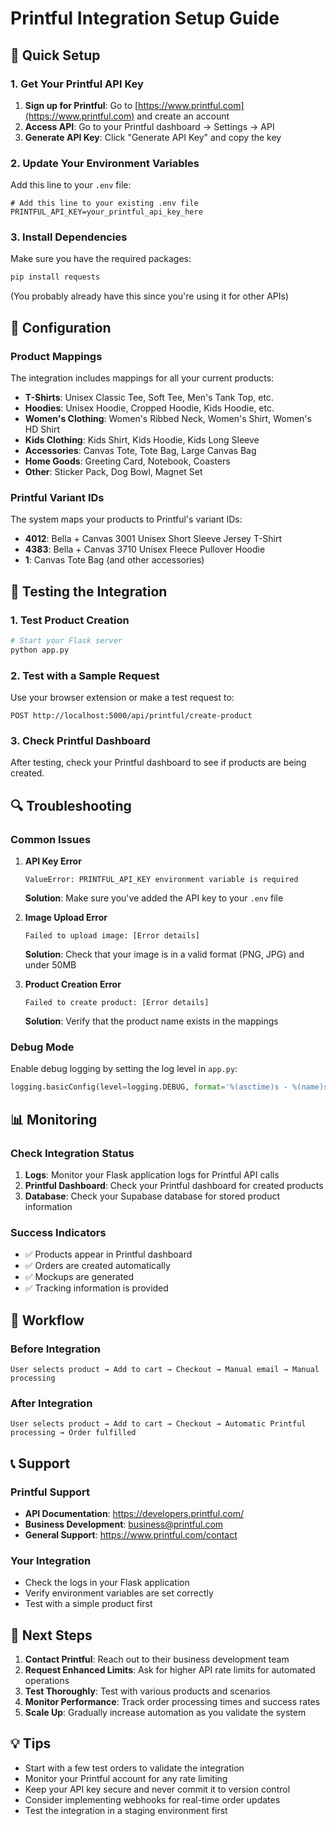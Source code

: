 # Printful Integration Setup Guide

## 🚀 Quick Setup

### 1. Get Your Printful API Key

1. **Sign up for Printful**: Go to [https://www.printful.com](https://www.printful.com) and create an account
2. **Access API**: Go to your Printful dashboard → Settings → API
3. **Generate API Key**: Click "Generate API Key" and copy the key

### 2. Update Your Environment Variables

Add this line to your `.env` file:

```env
# Add this line to your existing .env file
PRINTFUL_API_KEY=your_printful_api_key_here
```

### 3. Install Dependencies

Make sure you have the required packages:

```bash
pip install requests
```

(You probably already have this since you're using it for other APIs)

## 🔧 Configuration

### Product Mappings

The integration includes mappings for all your current products:

- **T-Shirts**: Unisex Classic Tee, Soft Tee, Men's Tank Top, etc.
- **Hoodies**: Unisex Hoodie, Cropped Hoodie, Kids Hoodie, etc.
- **Women's Clothing**: Women's Ribbed Neck, Women's Shirt, Women's HD Shirt
- **Kids Clothing**: Kids Shirt, Kids Hoodie, Kids Long Sleeve
- **Accessories**: Canvas Tote, Tote Bag, Large Canvas Bag
- **Home Goods**: Greeting Card, Notebook, Coasters
- **Other**: Sticker Pack, Dog Bowl, Magnet Set

### Printful Variant IDs

The system maps your products to Printful's variant IDs:

- **4012**: Bella + Canvas 3001 Unisex Short Sleeve Jersey T-Shirt
- **4383**: Bella + Canvas 3710 Unisex Fleece Pullover Hoodie
- **1**: Canvas Tote Bag (and other accessories)

## 🧪 Testing the Integration

### 1. Test Product Creation

```bash
# Start your Flask server
python app.py
```

### 2. Test with a Sample Request

Use your browser extension or make a test request to:
```
POST http://localhost:5000/api/printful/create-product
```

### 3. Check Printful Dashboard

After testing, check your Printful dashboard to see if products are being created.

## 🔍 Troubleshooting

### Common Issues

1. **API Key Error**
   ```
   ValueError: PRINTFUL_API_KEY environment variable is required
   ```
   **Solution**: Make sure you've added the API key to your `.env` file

2. **Image Upload Error**
   ```
   Failed to upload image: [Error details]
   ```
   **Solution**: Check that your image is in a valid format (PNG, JPG) and under 50MB

3. **Product Creation Error**
   ```
   Failed to create product: [Error details]
   ```
   **Solution**: Verify that the product name exists in the mappings

### Debug Mode

Enable debug logging by setting the log level in `app.py`:

```python
logging.basicConfig(level=logging.DEBUG, format='%(asctime)s - %(name)s - %(levelname)s - %(message)s')
```

## 📊 Monitoring

### Check Integration Status

1. **Logs**: Monitor your Flask application logs for Printful API calls
2. **Printful Dashboard**: Check your Printful dashboard for created products
3. **Database**: Check your Supabase database for stored product information

### Success Indicators

- ✅ Products appear in Printful dashboard
- ✅ Orders are created automatically
- ✅ Mockups are generated
- ✅ Tracking information is provided

## 🔄 Workflow

### Before Integration
```
User selects product → Add to cart → Checkout → Manual email → Manual processing
```

### After Integration
```
User selects product → Add to cart → Checkout → Automatic Printful processing → Order fulfilled
```

## 📞 Support

### Printful Support
- **API Documentation**: https://developers.printful.com/
- **Business Development**: business@printful.com
- **General Support**: https://www.printful.com/contact

### Your Integration
- Check the logs in your Flask application
- Verify environment variables are set correctly
- Test with a simple product first

## 🎯 Next Steps

1. **Contact Printful**: Reach out to their business development team
2. **Request Enhanced Limits**: Ask for higher API rate limits for automated operations
3. **Test Thoroughly**: Test with various products and scenarios
4. **Monitor Performance**: Track order processing times and success rates
5. **Scale Up**: Gradually increase automation as you validate the system

## 💡 Tips

- Start with a few test orders to validate the integration
- Monitor your Printful account for any rate limiting
- Keep your API key secure and never commit it to version control
- Consider implementing webhooks for real-time order updates
- Test the integration in a staging environment first 